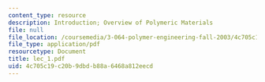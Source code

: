 ```yaml
---
content_type: resource
description: Introduction; Overview of Polymeric Materials
file: null
file_location: /coursemedia/3-064-polymer-engineering-fall-2003/4c705c19c20b9dbdb88a6468a812eecd_lec_1.pdf
file_type: application/pdf
resourcetype: Document
title: lec_1.pdf
uid: 4c705c19-c20b-9dbd-b88a-6468a812eecd
---
```

